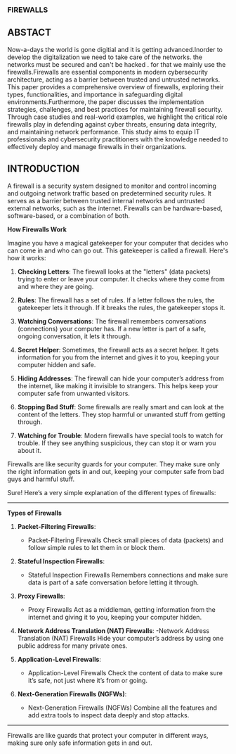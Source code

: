 ### FIREWALLS

## ABSTACT
  Now-a-days the world is gone digitial and it is getting advanced.Inorder to develop the digitalization we need to take care of the networks. the networks must be secured and can't be hacked . for that we mainly use the firewalls.Firewalls are essential components in modern cybersecurity architecture, acting as a barrier between trusted and untrusted networks. This paper provides a comprehensive overview of firewalls, exploring their types, functionalities, and importance in safeguarding digital environments.Furthermore, the paper discusses the implementation strategies, challenges, and best practices for maintaining firewall security. Through case studies and real-world examples, we highlight the critical role firewalls play in defending against cyber threats, ensuring data integrity, and maintaining network performance. This study aims to equip IT professionals and cybersecurity practitioners with the knowledge needed to effectively deploy and manage firewalls in their organizations.

## INTRODUCTION

A firewall is a security system designed to monitor and control incoming and outgoing network traffic based on predetermined security rules. It serves as a barrier between trusted internal networks and untrusted external networks, such as the internet. Firewalls can be hardware-based, software-based, or a combination of both.


**How Firewalls Work**

Imagine you have a magical gatekeeper for your computer that decides who can come in and who can go out. This gatekeeper is called a firewall. Here's how it works:

1. **Checking Letters**: The firewall looks at the "letters" (data packets) trying to enter or leave your computer. It checks where they come from and where they are going.

2. **Rules**: The firewall has a set of rules. If a letter follows the rules, the gatekeeper lets it through. If it breaks the rules, the gatekeeper stops it.

3. **Watching Conversations**: The firewall remembers conversations (connections) your computer has. If a new letter is part of a safe, ongoing conversation, it lets it through.

4. **Secret Helper**: Sometimes, the firewall acts as a secret helper. It gets information for you from the internet and gives it to you, keeping your computer hidden and safe.

5. **Hiding Addresses**: The firewall can hide your computer’s address from the internet, like making it invisible to strangers. This helps keep your computer safe from unwanted visitors.

6. **Stopping Bad Stuff**: Some firewalls are really smart and can look at the content of the letters. They stop harmful or unwanted stuff from getting through.

7. **Watching for Trouble**: Modern firewalls have special tools to watch for trouble. If they see anything suspicious, they can stop it or warn you about it.

Firewalls are like security guards for your computer. They make sure only the right information gets in and out, keeping your computer safe from bad guys and harmful stuff.

Sure! Here’s a very simple explanation of the different types of firewalls:

---

**Types of Firewalls**

1. **Packet-Filtering Firewalls**:
   - Packet-Filtering Firewalls Check small pieces of data (packets) and follow simple rules to let them in or block them.

2. **Stateful Inspection Firewalls**:
   -  Stateful Inspection Firewalls  Remembers connections and make sure data is part of a safe conversation before letting it through.

3. **Proxy Firewalls**:
   -  Proxy Firewalls Act as a middleman, getting information from the internet and giving it to you, keeping your computer hidden.

4. **Network Address Translation (NAT) Firewalls**:
   -Network Address Translation (NAT) Firewalls  Hide your computer’s address by using one public address for many private ones.

5. **Application-Level Firewalls**:
   - Application-Level Firewalls  Check the content of data to make sure it’s safe, not just where it’s from or going.

6. **Next-Generation Firewalls (NGFWs)**:
   -  Next-Generation Firewalls (NGFWs) Combine all the features and add extra tools to inspect data deeply and stop attacks.

---

Firewalls are like guards that protect your computer in different ways, making sure only safe information gets in and out.
